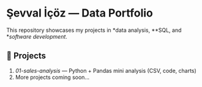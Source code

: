 # Şevval İçöz — Data Portfolio

This repository showcases my projects in *data analysis, **SQL, and **software development*.

## 📂 Projects
1. *01-sales-analysis* — Python + Pandas mini analysis (CSV, code, charts)  
2. More projects coming soon...
